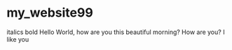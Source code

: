 # my_website99
italics
bold
Hello World, how are you this beautiful morning?
How are you?
I like you

